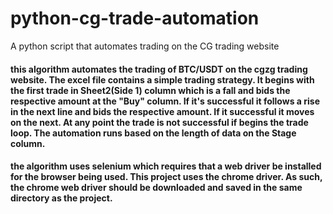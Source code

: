 # python-cg-trade-automation
A python script that automates trading on the CG trading website

#### this algorithm automates the trading of BTC/USDT on the cgzg trading website. The excel file contains a simple trading strategy. It begins with the first trade in Sheet2(Side 1) column which is a fall and bids the respective amount at the "Buy" column. If it's successful it follows a rise in the next line and bids the respective amount. If it successful it moves on the next. At any point the trade is not successful if begins the trade loop. The automation runs based on the length of data on the Stage column.

#### the algorithm uses selenium which requires that a web driver be installed for the browser being used. This project uses the chrome driver. As such, the chrome web driver should be downloaded and saved in the same directory as the project. 
